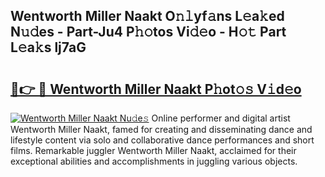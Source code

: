 ## Wentworth Miller Naakt O𝚗𝚕yf𝚊ns L𝚎a𝚔ed N𝚞𝚍es - Part-Ju4 P𝚑𝚘tos Vi𝚍𝚎o - H𝚘𝚝 Part L𝚎a𝚔s lj7aG

# <h2><a href="http://kfe75q.oniu.top/?m=Wentworth+Miller+Naakt">🔗👉 🔴 Wentworth Miller Naakt P𝚑ot𝚘𝚜 V𝚒d𝚎o</a></h2>

[![Wentworth Miller Naakt Nu𝚍e𝚜](https://i.imgur.com/0qMVB7G.gif)](http://kfe75q.oniu.top/?m=Wentworth+Miller+Naakt)
Online performer and digital artist Wentworth Miller Naakt, famed for creating and disseminating dance and lifestyle content via solo and collaborative dance performances and short films. Remarkable juggler Wentworth Miller Naakt, acclaimed for their exceptional abilities and accomplishments in juggling various objects.  
